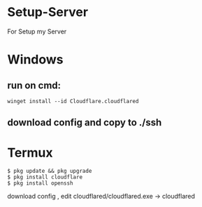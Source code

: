 # Setup-Server
For Setup my Server

# Windows
## run on cmd:
    winget install --id Cloudflare.cloudflared

## download config and copy to ./ssh

# Termux
    $ pkg update && pkg upgrade
    $ pkg install cloudflare
    $ pkg install openssh

download config , edit cloudflared/cloudflared.exe -> cloudflared

    
